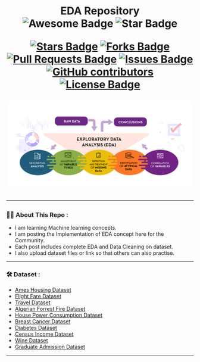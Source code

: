 <h1 align="center">EDA Repository
<div align="center">
<img src="https://cdn.rawgit.com/sindresorhus/awesome/d7305f38d29fed78fa85652e3a63e154dd8e8829/media/badge.svg" alt="Awesome Badge"/>
<img src="https://img.shields.io/static/v1?label=%F0%9F%8C%9F&message=If%20Useful&style=style=flat&color=BC4E99" alt="Star Badge"/>
<br>

<a href="https://github.com/Shubham3023/EDA/stargazers"><img src="https://img.shields.io/github/stars/Shubham3023/EDA" alt="Stars Badge"/></a>
<a href="https://github.com/Shubham3023/EDA/network/members"><img src="https://img.shields.io/github/forks/Shubham3023/EDA" alt="Forks Badge"/></a>
<a href="https://github.com/Shubham3023/EDA/pulls"><img src="https://img.shields.io/github/issues-pr/Shubham3023/EDA" alt="Pull Requests Badge"/></a>
<a href="https://github.com/Shubham3023/EDA/issues"><img src="https://img.shields.io/github/issues/Shubham3023/EDA" alt="Issues Badge"/></a>
<a href="https://github.com/Shubham3023/EDA/graphs/contributors"><img alt="GitHub contributors" src="https://img.shields.io/github/contributors/Shubham3023/EDA?color=2b9348"></a>
<a href="https://github.com/Shubham3023/EDA/blob/master/LICENSE"><img src="https://img.shields.io/github/license/Shubham3023/EDA?color=2b9348" alt="License Badge"/></a>

<img alt="Machine Learning Repo" src="https://github.com/Shubham3023/EDA/blob/main/EDA.jpg"> </img>
</div>
  
---

### :man_technologist: About This Repo :
 
- I am learning Machine learning concepts.
- I am posting the Implementation of EDA concept here for the Community.
- Each post includes complete EDA and Data Cleaning on dataset.
- I also upload dataset files or link so that others can also practise.

---

### :hammer_and_wrench: Dataset :

 - [Ames Housing Dataset](https://github.com/Shubham3023/EDA/tree/main/Ames%20Housing%20Dataset)
 - [Flight Fare Dataset](https://github.com/Shubham3023/EDA/tree/main/Flight%20Fare%20Dataset)
 - [Travel Dataset](https://github.com/Shubham3023/EDA/tree/main/Travel%20Dataset)
 - [Algerian Forrest Fire Dataset](https://github.com/Shubham3023/Machine_Learning/tree/main/Algerian%20Forrest%20Fire%20Dataset)
 - [House Power Consumption Dataset](https://github.com/Shubham3023/Machine_Learning/tree/main/Linear%20Regression%2C%20SVR%20on%20House%20Power%20Consumption)
 - [Breast Cancer Dataset](https://github.com/Shubham3023/Machine_Learning/tree/main/Logistic%20Regression%20Breast%20Cancer%20Dataset)
 - [Diabetes Dataset](https://github.com/Shubham3023/Machine_Learning/tree/main/Logistic%20Regression%20Diabetes%20Dataset)
 - [Census Income Dataset](https://github.com/Shubham3023/Machine_Learning/tree/main/Logistic%20Regression%2C%20SVC%20on%20Census%20Income%20Dataset)
 - [Wine Dataset](https://github.com/Shubham3023/Machine_Learning/tree/main/SVC%20on%20wine%20and%20SVR%20on%20Grad%20Admission)
 - [Graduate Admission Dataset](https://github.com/Shubham3023/Machine_Learning/tree/main/SVC%20on%20wine%20and%20SVR%20on%20Grad%20Admission)

---
